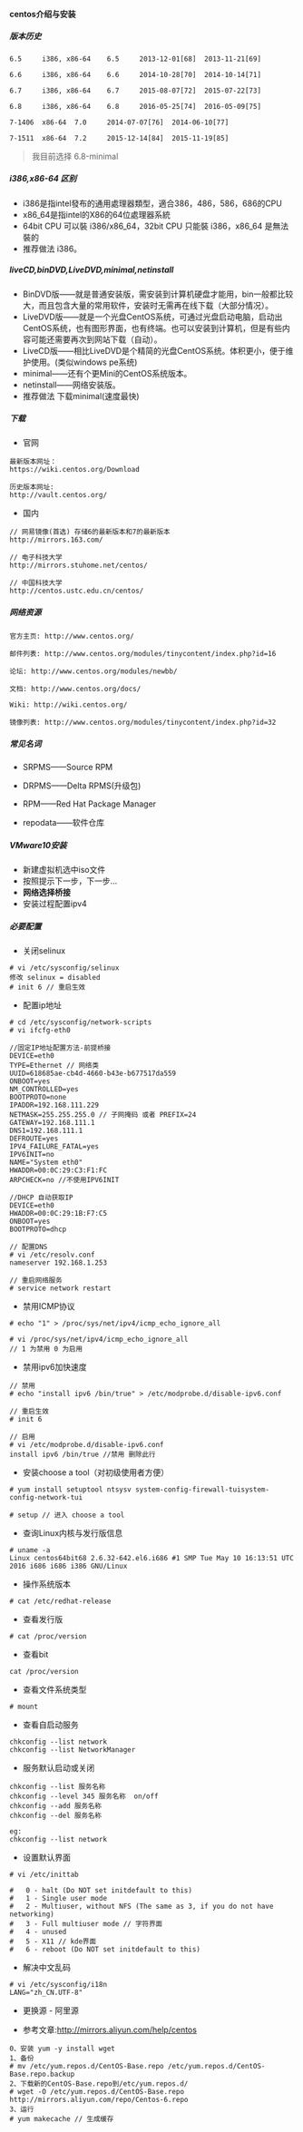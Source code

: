 #### centos介绍与安装

##### 版本历史

```
6.5 	i386, x86-64 	6.5 	2013-12-01[68] 	2013-11-21[69]

6.6 	i386, x86-64 	6.6 	2014-10-28[70] 	2014-10-14[71]

6.7 	i386, x86-64 	6.7 	2015-08-07[72] 	2015-07-22[73]

6.8 	i386, x86-64 	6.8 	2016-05-25[74] 	2016-05-09[75]

7-1406 	x86-64 	7.0 	2014-07-07[76] 	2014-06-10[77]

7-1511 	x86-64 	7.2 	2015-12-14[84] 	2015-11-19[85]
```

> 我目前选择 6.8-minimal

##### i386,x86-64 区别

- i386是指intel發布的通用處理器類型，適合386，486，586，686的CPU
- x86_64是指intel的X86的64位處理器系統
- 64bit CPU 可以裝 i386/x86_64，32bit CPU 只能裝 i386，x86_64 是無法裝的
- 推荐做法 i386。

##### liveCD,binDVD,LiveDVD,minimal,netinstall

- BinDVD版——就是普通安装版，需安装到计算机硬盘才能用，bin一般都比较大，而且包含大量的常用软件，安装时无需再在线下载（大部分情况）。
- LiveDVD版——就是一个光盘CentOS系统，可通过光盘启动电脑，启动出CentOS系统，也有图形界面，也有终端。也可以安装到计算机，但是有些内容可能还需要再次到网站下载（自动）。
- LiveCD版——相比LiveDVD是个精简的光盘CentOS系统。体积更小，便于维护使用。(类似windows pe系统)
- minimal——还有个更Mini的CentOS系统版本。
- netinstall——网络安装版。
- 推荐做法 下载minimal(速度最快)

##### 下载

- 官网

```
最新版本网址：
https://wiki.centos.org/Download

历史版本网址:
http://vault.centos.org/
```

- 国内

```
// 网易镜像(首选) 存储6的最新版本和7的最新版本
http://mirrors.163.com/

// 电子科技大学
http://mirrors.stuhome.net/centos/

// 中国科技大学
http://centos.ustc.edu.cn/centos/
```

##### 网络资源

```
官方主页: http://www.centos.org/

邮件列表: http://www.centos.org/modules/tinycontent/index.php?id=16

论坛: http://www.centos.org/modules/newbb/

文档: http://www.centos.org/docs/

Wiki: http://wiki.centos.org/

镜像列表: http://www.centos.org/modules/tinycontent/index.php?id=32
```

##### 常见名词

- SRPMS——Source RPM

- DRPMS——Delta RPMS(升级包)

- RPM——Red Hat Package Manager

- repodata——软件仓库


##### VMware10安装

- 新建虚拟机选中iso文件
- 按照提示下一步，下一步...
- **网络选择桥接**
- 安装过程配置ipv4

##### 必要配置

- 关闭selinux

```
# vi /etc/sysconfig/selinux
修改 selinux = disabled
# init 6 // 重启生效
```

- 配置ip地址

```
# cd /etc/sysconfig/network-scripts
# vi ifcfg-eth0

//固定IP地址配置方法-前提桥接
DEVICE=eth0
TYPE=Ethernet // 网络类
UUID=618685ae-cb4d-4660-b43e-b677517da559
ONBOOT=yes
NM_CONTROLLED=yes
BOOTPROTO=none
IPADDR=192.168.111.229
NETMASK=255.255.255.0 // 子网掩码 或者 PREFIX=24
GATEWAY=192.168.111.1
DNS1=192.168.111.1
DEFROUTE=yes
IPV4_FAILURE_FATAL=yes
IPV6INIT=no
NAME="System eth0"
HWADDR=00:0C:29:C3:F1:FC
ARPCHECK=no //不使用IPV6INIT

//DHCP 自动获取IP
DEVICE=eth0
HWADDR=00:0C:29:1B:F7:C5
ONBOOT=yes
BOOTPROTO=dhcp

// 配置DNS
# vi /etc/resolv.conf  
nameserver 192.168.1.253

// 重启网络服务
# service network restart
```

- 禁用ICMP协议

```
# echo "1" > /proc/sys/net/ipv4/icmp_echo_ignore_all

# vi /proc/sys/net/ipv4/icmp_echo_ignore_all 
// 1 为禁用 0 为启用
```

- 禁用ipv6加快速度

```
// 禁用
# echo "install ipv6 /bin/true" > /etc/modprobe.d/disable-ipv6.conf

// 重启生效
# init 6

// 启用
# vi /etc/modprobe.d/disable-ipv6.conf
install ipv6 /bin/true //禁用 删除此行

```

- 安装choose a tool（对初级使用者方便）

```
# yum install setuptool ntsysv system-config-firewall-tuisystem-config-network-tui

# setup // 进入 choose a tool
```

- 查询Linux内核与发行版信息

```
# uname -a
Linux centos64bit68 2.6.32-642.el6.i686 #1 SMP Tue May 10 16:13:51 UTC 2016 i686 i686 i386 GNU/Linux
```

- 操作系统版本

```
# cat /etc/redhat-release
```

- 查看发行版

```
# cat /proc/version
```

- 查看bit

```
cat /proc/version
```

- 查看文件系统类型
```
# mount
```

- 查看自启动服务

```
chkconfig --list network
chkconfig --list NetworkManager
```

- 服务默认启动或关闭

```
chkconfig --list 服务名称
chkconfig --level 345 服务名称  on/off
chkconfig --add 服务名称
chkconfig --del 服务名称

eg:
chkconfig --list network
```

- 设置默认界面
```
# vi /etc/inittab

#   0 - halt (Do NOT set initdefault to this)
#   1 - Single user mode
#   2 - Multiuser, without NFS (The same as 3, if you do not have networking)
#   3 - Full multiuser mode // 字符界面
#   4 - unused
#   5 - X11 // kde界面
#   6 - reboot (Do NOT set initdefault to this)
```

- 解决中文乱码

```
# vi /etc/sysconfig/i18n 
LANG="zh_CN.UTF-8"

```

- 更换源 - 阿里源

- 参考文章:http://mirrors.aliyun.com/help/centos

```
0、安装 yum -y install wget
1、备份
# mv /etc/yum.repos.d/CentOS-Base.repo /etc/yum.repos.d/CentOS-Base.repo.backup
2、下载新的CentOS-Base.repo到/etc/yum.repos.d/
# wget -O /etc/yum.repos.d/CentOS-Base.repo http://mirrors.aliyun.com/repo/Centos-6.repo 
3、运行 
# yum makecache // 生成缓存
```

